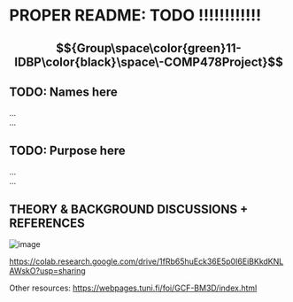 # PROPER README: TODO !!!!!!!!!!!!
## $${Group\space\color{green}11-IDBP\color{black}\space\-COMP478Project}$$

## TODO: Names here
... \
 ...
## TODO: Purpose here
... \
 ...
## THEORY & BACKGROUND DISCUSSIONS + REFERENCES

![image](https://github.com/ChiefsBestPal/ImgRestoration-ResearchIDBP-Project/assets/67126866/9f91bd23-8bb2-4263-85e0-5e7add16df66)



https://colab.research.google.com/drive/1fRb65huEck36E5p0I6EiBKkdKNLAWskO?usp=sharing



Other resources:
https://webpages.tuni.fi/foi/GCF-BM3D/index.html